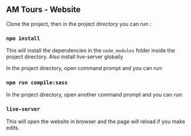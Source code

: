 
## AM Tours - Website

Clone the project, then in the project directory you can run :

### `npm install`

This will install the dependencies in the `node_modules` folder inside the project directory. Also install live-server globally

In the project directory, open command prompt and you can run:

### `npm run compile:sass`

In the project directory, open another command prompt and you can run:

### `live-server`

This will open the website in browser and the page will reload if you make edits.<br />

